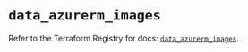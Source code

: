 # `data_azurerm_images`

Refer to the Terraform Registry for docs: [`data_azurerm_images`](https://registry.terraform.io/providers/hashicorp/azurerm/3.103.0/docs/data-sources/images).
